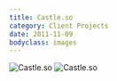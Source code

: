 ```yaml
---
title: Castle.so
category: Client Projects
date: 2011-11-09
bodyclass: images
---
```


<img src="../assets/images/projects/castle-01.png" alt="Castle.so" />

<img src="../assets/images/projects/castle-02.png" alt="Castle.so" />
